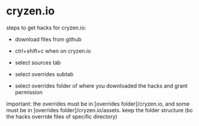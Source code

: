 # cryzen.io

steps to get hacks for cryzen.io:

* download files from github

* ctrl+shift+c when on cryzen.io

* select sources tab

* select overrides subtab

* select overrides folder of where you downloaded the hacks and grant permission

important: the overrides must be in [overrides folder]/cryzen.io, and some must be in [overrides folder]/cryzen.io/assets. keep the folder structure (bc the hacks override files of specific directory)
